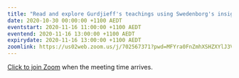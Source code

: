 ```yaml
---
title: "Read and explore Gurdjieff's teachings using Swedenborg's insights"
date: 2020-10-30 00:00:00 +1100 AEDT
eventstart: 2020-11-16 11:00:00 +1100 AEDT
eventend: 2020-11-16 13:00:00 +1100 AEDT
expirydate: 2020-11-16 13:00:00 +1100 AEDT
zoomlink: https://us02web.zoom.us/j/702567371?pwd=MFYra0FnZmhXSHZXYlJ3VE5GMGkwZz09
---
```


[Click to join Zoom](https://us02web.zoom.us/j/702567371?pwd=MFYra0FnZmhXSHZXYlJ3VE5GMGkwZz09) when the meeting time arrives.